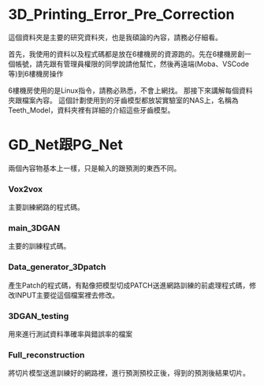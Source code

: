 # 3D_Printing_Error_Pre_Correction
 
這個資料夾是主要的研究資料夾，也是我碩論的內容，請務必仔細看。

首先，我使用的資料以及程式碼都是放在6樓機房的資源跑的。先在6樓機房創一個帳號，請先跟有管理員權限的同學說請他幫忙，然後再遠端(Moba、VSCode等)到6樓機房操作

6樓機房使用的是Linux指令，請務必熟悉，不會上網找。
那接下來講解每個資料夾跟檔案內容。
這個計劃使用到的牙齒模型都放袃實驗室的NAS上，名稱為Teeth_Model，資料夾裡有詳細的介紹這些牙齒模型。

# GD_Net跟PG_Net
兩個內容物基本上一樣，只是輸入的跟預測的東西不同。
### Vox2vox
主要訓練網路的程式碼。
### main_3DGAN
主要的訓練程式碼。
### Data_generator_3Dpatch
產生Patch的程式碼，有點像把模型切成PATCH送進網路訓練的前處理程式碼，修改INPUT主要從這個檔案裡去修改。
### 3DGAN_testing
用來進行測試資料準確率與錯誤率的檔案
### Full_reconstruction
將切片模型送進訓練好的網路裡，進行預測預校正後，得到的預測後結果切片。 
